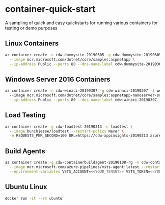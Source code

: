 # container-quick-start
A sampling of quick and easy quickstarts for running various containers for testing or demo purposes

## Linux Containers
```bash
az container create -n cdw-dummysite-20190305 -g cdw-dummysite-20190305 -l westus2 \
  --image mcr.microsoft.com/dotnet/core/samples:aspnetapp \
  --ip-address Public --ports 80 --dns-name-label cdw-dummysite-20190305
```

## Windows Server 2016 Containers
```bash
az container create -n cdw-winaci-20190307 -g cdw-winaci-20190307 -l westus2 --os-type Windows \ 
  --image mcr.microsoft.com/dotnet/core/samples:aspnetapp-nanoserver-sac2016 \
  --ip-address Public --ports 80 --dns-name-label cdw-winaci-20190307
```

## Load Testing
```bash
az container create -g cdw-loadtest-20190313 -n loadtest \
  --image bunchjesse/loadtest --restart-policy Never \
  -e REQUESTS_PER_SECOND=100 URL=https://cdw-appinsights-20190313.azurewebsites.net DURATION=60
```

## Build Agents
```bash
az container create -g cdw-containerbuildagent-20190108-rg -n cdw-containerbuildagent-20190108 \
  --image mcr.microsoft.com/azure-pipelines/vsts-agent:latest --restart-policy OnFailure \
  --environment-variables VSTS_ACCOUNT=<<YOUR_TENANT>> VSTS_TOKEN=<<YOUR_TOKEN>>
```

## Ubuntu Linux
```bash
docker run -it --rm ubuntu
```
